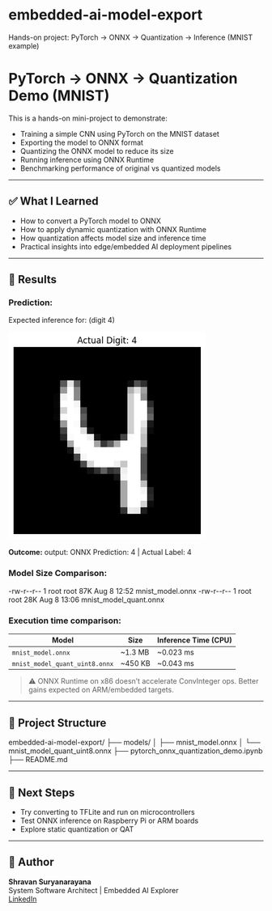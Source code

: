 # embedded-ai-model-export
Hands-on project: PyTorch → ONNX → Quantization → Inference (MNIST example)

# PyTorch → ONNX → Quantization Demo (MNIST)

This is a hands-on mini-project to demonstrate:
- Training a simple CNN using PyTorch on the MNIST dataset
- Exporting the model to ONNX format
- Quantizing the ONNX model to reduce its size
- Running inference using ONNX Runtime
- Benchmarking performance of original vs quantized models

---

## ✅ What I Learned

- How to convert a PyTorch model to ONNX
- How to apply dynamic quantization with ONNX Runtime
- How quantization affects model size and inference time
- Practical insights into edge/embedded AI deployment pipelines

---

## 🧪 Results

### Prediction:
Expected inference for: (digit 4)

![Digit Prediction](./real_digit.png)


**Outcome:**
output: ONNX Prediction: 4 | Actual Label: 4

### Model Size Comparison:

-rw-r--r-- 1 root root 87K Aug  8 12:52 mnist_model.onnx
-rw-r--r-- 1 root root 28K Aug  8 13:06 mnist_model_quant.onnx

### Execution time comparison:

| Model                 | Size     | Inference Time (CPU) |
|----------------------|----------|-----------------------|
| `mnist_model.onnx`   | ~1.3 MB  | ~0.023 ms             |
| `mnist_model_quant_uint8.onnx` | ~450 KB | ~0.043 ms  |

> ⚠️ ONNX Runtime on x86 doesn’t accelerate ConvInteger ops. Better gains expected on ARM/embedded targets.

---

## 📂 Project Structure

embedded-ai-model-export/
├── models/
│ ├── mnist_model.onnx
│ └── mnist_model_quant_uint8.onnx
├── pytorch_onnx_quantization_demo.ipynb
├── README.md

---

## 🚀 Next Steps

- Try converting to TFLite and run on microcontrollers
- Test ONNX inference on Raspberry Pi or ARM boards
- Explore static quantization or QAT

---

## 🧠 Author

**Shravan Suryanarayana**  
System Software Architect | Embedded AI Explorer  
[LinkedIn](https://linkedin.com/in/shravansurya)

